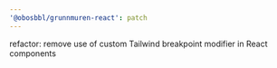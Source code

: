 ```yaml
---
'@obosbbl/grunnmuren-react': patch
---
```


refactor: remove use of custom Tailwind breakpoint modifier in React components
